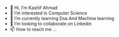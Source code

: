 - 👋 Hi, I’m Kashif Ahmad
- 👀 I’m interested in Computer Science
- 🌱 I’m currently learning Dsa And Machine learning
- 💞️ I’m looking to collaborate on Linkedin
- 📫 How to reach me ...

<!---
KashifAhmad1789/KashifAhmad1789 is a ✨ special ✨ repository because its `README.md` (this file) appears on your GitHub profile.
You can click the Preview link to take a look at your changes.
--->
